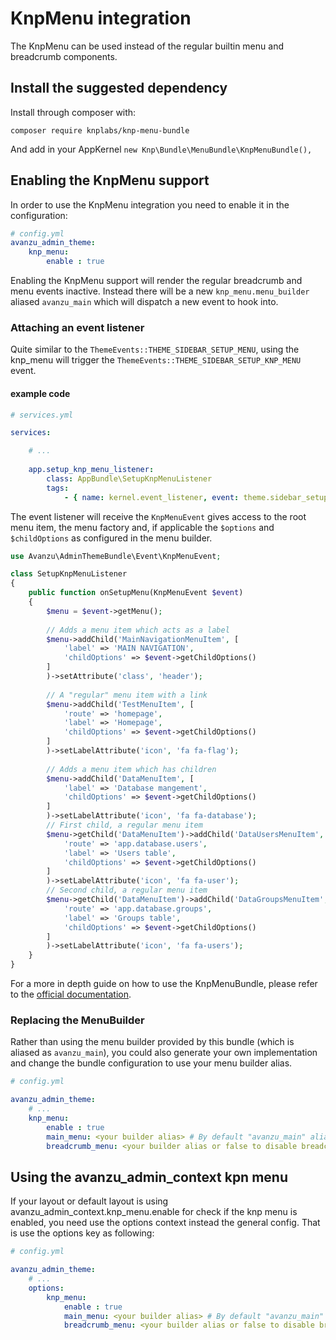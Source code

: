 # KnpMenu integration
The KnpMenu can be used instead of the regular builtin menu and breadcrumb components. 

## Install the suggested dependency ##

Install through composer with:

```
composer require knplabs/knp-menu-bundle
```

And add in your AppKernel `new Knp\Bundle\MenuBundle\KnpMenuBundle(),`

## Enabling the KnpMenu support 
In order to use the KnpMenu integration you need to enable it in the configuration: 

```yaml
# config.yml
avanzu_admin_theme:
    knp_menu:   
    	enable : true
```
Enabling the KnpMenu support will render the regular breadcrumb and menu events inactive. 
Instead there will be a new `knp_menu.menu_builder` aliased `avanzu_main` which will dispatch a new event to hook into.

### Attaching an event listener

Quite similar to the `ThemeEvents::THEME_SIDEBAR_SETUP_MENU`, using the knp_menu will trigger the `ThemeEvents::THEME_SIDEBAR_SETUP_KNP_MENU` event. 


#### example code 

```yaml
# services.yml

services:

    # ...
    
    app.setup_knp_menu_listener:
        class: AppBundle\SetupKnpMenuListener
        tags:
            - { name: kernel.event_listener, event: theme.sidebar_setup_knp_menu, method: onSetupMenu }

```

The event listener will receive the `KnpMenuEvent` gives access to the root menu item, the menu factory and, if applicable the `$options` and `$childOptions` as configured in the menu builder. 

```php
use Avanzu\AdminThemeBundle\Event\KnpMenuEvent;

class SetupKnpMenuListener
{
    public function onSetupMenu(KnpMenuEvent $event)
    {
        $menu = $event->getMenu();
        
        // Adds a menu item which acts as a label
        $menu->addChild('MainNavigationMenuItem', [
       	    'label' => 'MAIN NAVIGATION',
            'childOptions' => $event->getChildOptions()
        ]
        )->setAttribute('class', 'header');
        
        // A "regular" menu item with a link
        $menu->addChild('TestMenuItem', [
            'route' => 'homepage',
            'label' => 'Homepage',
            'childOptions' => $event->getChildOptions()
        ]
        )->setLabelAttribute('icon', 'fa fa-flag');
        
        // Adds a menu item which has children
        $menu->addChild('DataMenuItem', [
            'label' => 'Database mangement',
            'childOptions' => $event->getChildOptions()
        ]
        )->setLabelAttribute('icon', 'fa fa-database');
        // First child, a regular menu item
        $menu->getChild('DataMenuItem')->addChild('DataUsersMenuItem', [
            'route' => 'app.database.users',
            'label' => 'Users table',
            'childOptions' => $event->getChildOptions()
        ]
        )->setLabelAttribute('icon', 'fa fa-user');
        // Second child, a regular menu item
        $menu->getChild('DataMenuItem')->addChild('DataGroupsMenuItem', [
            'route' => 'app.database.groups',
            'label' => 'Groups table',
            'childOptions' => $event->getChildOptions()
        ]
        )->setLabelAttribute('icon', 'fa fa-users');
    }
}
```
For a more in depth guide on how to use the KnpMenuBundle, please refer to the [official documentation][1]. 

### Replacing the MenuBuilder

Rather than using the menu builder provided by this bundle (which is aliased as `avanzu_main`), you could also generate your own implementation and change the bundle configuration to use your menu builder alias. 

```yaml
# config.yml

avanzu_admin_theme:
    # ... 
    knp_menu:   
        enable : true
        main_menu: <your builder alias> # By default "avanzu_main" alias
        breadcrumb_menu: <your builder alias or false to disable breadcrumbs>

```

## Using the avanzu_admin_context kpn menu ##

If your layout or default layout is using avanzu_admin_context.knp_menu.enable for check if the knp menu is enabled, you need use
the options context instead the general config. That is use the options key as following:

```yaml
# config.yml

avanzu_admin_theme:
    # ... 
    options:
        knp_menu:   
            enable : true
            main_menu: <your builder alias> # By default "avanzu_main" alias
            breadcrumb_menu: <your builder alias or false to disable breadcrumbs>

```

[1]: http://symfony.com/doc/current/bundles/KnpMenuBundle/index.html



